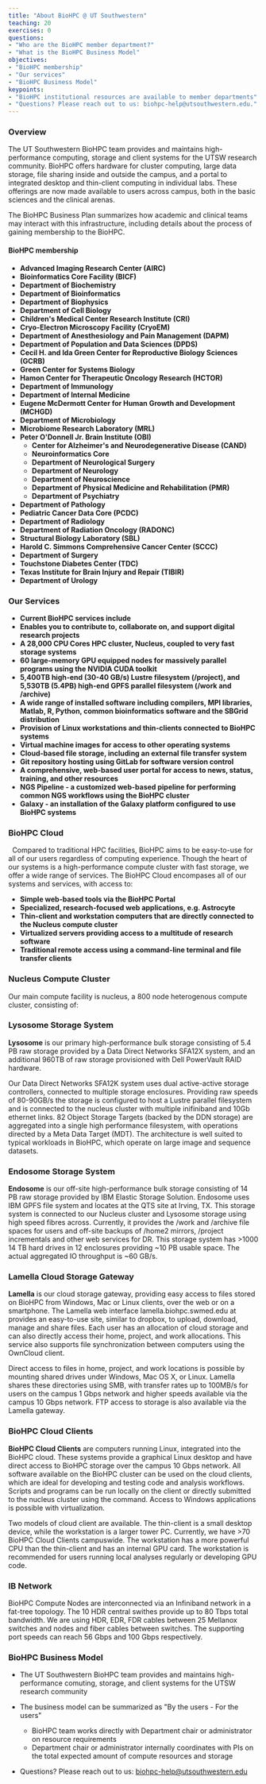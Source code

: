 ```yaml
---
title: "About BioHPC @ UT Southwestern"
teaching: 20
exercises: 0
questions:
- "Who are the BioHPC member department?"
- "What is the BioHPC Business Model"
objectives:
- "BioHPC membership"
- "Our services"
- "BioHPC Business Model"
keypoints:
- "BioHPC institutional resources are available to member departments"
- "Questions? Please reach out to us: biohpc-help@utsouthwestern.edu."
---
```


### Overview

The UT Southwestern BioHPC team provides and maintains high-performance computing, storage and client systems for the UTSW research community. BioHPC offers hardware for cluster computing, large data storage, file sharing inside and outside the campus, and a portal to integrated desktop and thin-client computing in individual labs. These offerings are now made available to users across campus, both in the basic sciences and the clinical arenas.

The BioHPC Business Plan summarizes how academic and clinical teams may interact with this infrastructure, including details about the process of gaining membership to the BioHPC.

#### BioHPC membership

* **Advanced Imaging Research Center (AIRC)**
* **Bioinformatics Core Facility (BICF)**
* **Department of Biochemistry**
* **Department of Bioinformatics**
* **Department of Biophysics**
* **Department of Cell Biology**
* **Children's Medical Center Research Institute (CRI)**
* **Cryo-Electron Microscopy Facility (CryoEM)**
* **Department of Anesthesiology and Pain Management (DAPM)**
* **Department of Population and Data Sciences (DPDS)**
* **Cecil H. and Ida Green Center for Reproductive Biology Sciences (GCRB)**
* **Green Center for Systems Biology**
* **Hamon Center for Therapeutic Oncology Research (HCTOR)**
* **Department of Immunology**
* **Department of Internal Medicine**
* **Eugene McDermott Center for Human Growth and Development (MCHGD)**
* **Department of Microbiology**
* **Microbiome Research Laboratory (MRL)**
* **Peter O'Donnell Jr. Brain Institute (OBI)**
    * **Center for Alzheimer's and Neurodegenerative Disease (CAND)**
    * **Neuroinformatics Core**
    * **Department of Neurological Surgery**
    * **Department of Neurology**
    * **Department of Neuroscience**
    * **Department of Physical Medicine and Rehabilitation (PMR)**
    * **Department of Psychiatry**
* **Department of Pathology**
* **Pediatric Cancer Data Core (PCDC)**
* **Department of Radiology**
* **Department of Radiation Oncology (RADONC)**
* **Structural Biology Laboratory (SBL)**
* **Harold C. Simmons Comprehensive Cancer Center (SCCC)**
* **Department of Surgery**
* **Touchstone Diabetes Center (TDC)**
* **Texas Institute for Brain Injury and Repair (TIBIR)**
* **Department of Urology**


### Our Services  

* **Current BioHPC services include**
* **Enables you to contribute to, collaborate on, and support digital research projects**
* **A 28,000 CPU Cores HPC cluster, Nucleus, coupled to very fast storage systems**
* **60 large-memory GPU equipped nodes for massively parallel programs using the NVIDIA CUDA toolkit**
* **5,400TB high-end (30-40 GB/s) Lustre filesystem (/project), and 5,530TB (5.4PB) high-end GPFS parallel filesystem (/work and /archive)**
* **A wide range of installed software including compilers, MPI libraries, Matlab, R, Python, common bioinformatics software and the SBGrid distribution**
* **Provision of Linux workstations and thin-clients connected to BioHPC systems**
* **Virtual machine images for access to other operating systems**
* **Cloud-based file storage, including an external file transfer system**
* **Git repository hosting using GitLab for software version control**
* **A comprehensive, web-based user portal for access to news, status, training, and other resources**
* **NGS Pipeline - a customized web-based pipeline for performing common NGS workflows using the BioHPC cluster**
* **Galaxy - an installation of the Galaxy platform configured to use BioHPC systems**


### BioHPC Cloud
 
Compared to traditional HPC facilities, BioHPC aims to be easy-to-use for all of our users regardless of computing experience. Though the heart of our systems is a high-performance compute cluster with fast storage, we offer a wide range of services. The BioHPC Cloud encompases all of our systems and services, with access to:

* **Simple web-based tools via the BioHPC Portal**
* **Specialized, research-focused web applications, e.g. Astrocyte**
* **Thin-client and workstation computers that are directly connected to the Nucleus compute cluster**
* **Virtualized servers providing access to a multitude of research software**
* **Traditional remote access using a command-line terminal and file transfer clients**



### Nucleus Compute Cluster

Our main compute facility is nucleus, a 800 node heterogenous compute cluster, consisting of:

### Lysosome Storage System

**Lysosome** is our primary high-performance bulk storage consisting of 5.4 PB raw storage provided by a Data Direct Networks SFA12X system, and an additional 960TB of raw storage provisioned with Dell PowerVault RAID hardware. 

Our Data Direct Networks SFA12K system uses dual active-active storage controllers, connected to multiple storage enclosures. Providing raw speeds of 80-90GB/s the storage is configured to host a Lustre parallel filesystem and is connected to the nucleus cluster with multiple inifiniband and 10Gb ethernet links. 82 Object Storage Targets (backed by the DDN storage) are aggregated into a single high performance filesystem, with operations directed by a Meta Data Target (MDT). The architecture is well suited to typical workloads in BioHPC, which operate on large image and sequence datasets.

### Endosome Storage System

**Endosome** is our off-site high-performance bulk storage consisting of 14 PB raw storage provided by IBM Elastic Storage Solution. Endosome uses IBM GPFS file system and locates at the QTS site at Irving, TX. This storage system is connected to our Nucleus cluster and Lysosome storage using high speed fibres across. Currently, it provides the /work and /archive file spaces for users and off-site backups of /home2 mirrors, /project incrementals and other web services for DR. This storage system has >1000 14 TB hard drives in 12 enclosures providing ~10 PB usable space. The actual aggregated IO throughput is ~60 GB/s.

### Lamella Cloud Storage Gateway

**Lamella** is our cloud storage gateway, providing easy access to files stored on BioHPC from Windows, Mac or Linux clients, over the web or on a smartphone. The Lamella web interface lamella.biohpc.swmed.edu at provides an easy-to-use site, similar to dropbox, to upload, download, manage and share files. Each user has an allocation of cloud storage and can also directly access their home, project, and work allocations. This service also supports file synchronization between computers using the OwnCloud client.

Direct access to files in home, project, and work locations is possible by mounting shared drives under Windows, Mac OS X, or Linux. Lamella shares these directories using SMB, with transfer rates up to 100MB/s for users on the campus 1 Gbps network and higher speeds available via the campus 10 Gbps network. FTP access to storage is also available via the Lamella gateway.

### BioHPC Cloud Clients

**BioHPC Cloud Clients** are computers running Linux, integrated into the BioHPC cloud. These systems provide a graphical Linux desktop and have direct access to BioHPC storage over the campus 10 Gbps network. All software available on the BioHPC cluster can be used on the cloud clients, which are ideal for developing and testing code and analysis workflows. Scripts and programs can be run locally on the client or directly submitted to the nucleus cluster using the command. Access to Windows applications is possible with virtualization.

Two models of cloud client are available. The thin-client is a small desktop device, while the workstation is a larger tower PC. Currently, we have >70 BioHPC Cloud Clients campuswide. The workstation has a more powerful CPU than the thin-client and has an internal GPU card. The workstation is recommended for users running local analyses regularly or developing GPU code.

### IB Network

BioHPC Compute Nodes are interconnected via an Infiniband network in a fat-tree topology. The 10 HDR central swithes provide up to 80 Tbps total bandwidth. We are using HDR, EDR, FDR cables between 25 Mellanox switches and nodes and fiber cables between switches. The supporting port speeds can reach 56 Gbps and 100 Gbps respectively.

### BioHPC Business Model

* The UT Southwestern BioHPC team provides and maintains high-performance comuting, storage, and client systems for the UTSW research
community

* The business model can be summarized as "By the users - For the users"
   * BioHPC team works directly with Department chair or administrator on resource requirements
   * Department chair or administrator internally coordinates with PIs on the total expected amount of compute resources and storage

* Questions? Please reach out to us: biohpc-help@utsouthwestern.edu

